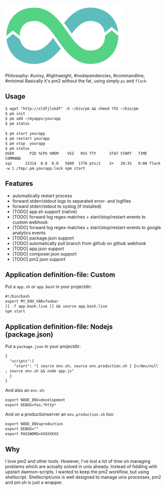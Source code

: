 <img src="doc/logo.png"/>

Philosophy: #unixy, #lightweight, #nodependencies, #commandline, #minimal
Basically it's pm2 without the fat, using simply ```ps``` and ```flock```

## Usage

    $ wget "http://sldfjlskdf" -O ~/bin/pm && chmod 755 ~/bin/pm
    $ pm init
    $ pm add ~/myapps/yourapp
    $ pm status

    $ pm start yourapp
    $ pm restart yourapp
    $ pm stop  yourapp
    $ pm status
    USER       PID %CPU %MEM    VSZ   RSS TTY      STAT START   TIME COMMAND
    sqz      22314  0.0  0.0   5800  1776 pts/2    S+   20:35   0:00 flock -w 1 /tmp/.pm.yourapp.lock npm start

## Features

* automatically restart process
* forward stderr/stdout logs to separated error- and logfiles
* forward stderr/stdout to syslog (if installed)
* [TODO] app.sh support (native)
* [TODO] forward log regex-matches + start/stop/restart-events to custom webhook
* [TODO] forward log regex-matches + start/stop/restart-events to google analytics events
* [TODO] package.json support
* [TODO] automatically pull branch from github on github webhook
* [TODO] app.json support
* [TODO] composer.json support
* [TODO] pm2.json support

## Application definition-file: Custom

Put a `app.sh` or `app.bash` in your projectdir:

    #!/bin/bash
    export MY_ENV_VAR=foobar
    [[ -f app.bash.live ]] && source app.bash.live
    npm start

## Application definition-file: Nodejs (package.json)

Put a `package.json` in your projectdir:

    {
      "scripts":{
        "start": "{ source env.sh; source env.production.sh } 2>/dev/null ; source env.sh && node app.js"
      }
    }

And also an `env.sh`:

    export NODE_ENV=development
    export DEBUG=foo,*http*

And on a productionserver an `env.production.sh` too:

    export NODE_ENV=production
    export DEBUG=""
    export PASSWORD=XXXXXXXX

## Why

I love pm2 and other tools.
However, I've lost a lot of time on managing problems which are actually solved in unix already.
Instead of fiddling with upstart daemon-scripts, I wanted to keep the pm2 workflow, but using shellscript.
Shellscript/unix is well designed to manage unix processes, pm2 and pm.sh is just a wrapper.
